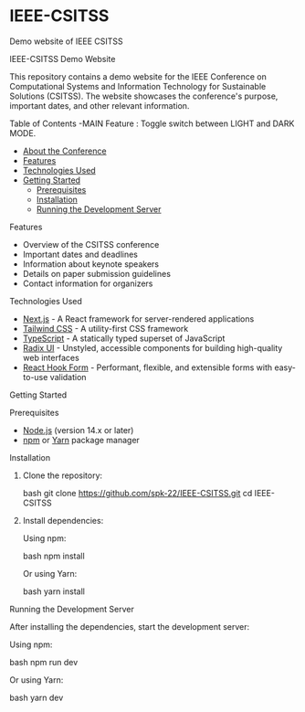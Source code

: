 # IEEE-CSITSS
Demo website of IEEE CSITSS


IEEE-CSITSS Demo Website

This repository contains a demo website for the IEEE Conference on Computational Systems and Information Technology for Sustainable Solutions (CSITSS). The website showcases the conference's purpose, important dates, and other relevant information.

Table of Contents
-MAIN Feature : Toggle switch between LIGHT and DARK MODE.
- [About the Conference](#about-the-conference)
- [Features](#features)
- [Technologies Used](#technologies-used)
- [Getting Started](#getting-started)
  - [Prerequisites](#prerequisites)
  - [Installation](#installation)
  - [Running the Development Server](#running-the-development-server)



Features

- Overview of the CSITSS conference
- Important dates and deadlines
- Information about keynote speakers
- Details on paper submission guidelines
- Contact information for organizers

Technologies Used

- [Next.js](https://nextjs.org/) - A React framework for server-rendered applications
- [Tailwind CSS](https://tailwindcss.com/) - A utility-first CSS framework
- [TypeScript](https://www.typescriptlang.org/) - A statically typed superset of JavaScript
- [Radix UI](https://www.radix-ui.com/) - Unstyled, accessible components for building high-quality web interfaces
- [React Hook Form](https://react-hook-form.com/) - Performant, flexible, and extensible forms with easy-to-use validation

Getting Started

Prerequisites

- [Node.js](https://nodejs.org/) (version 14.x or later)
- [npm](https://www.npmjs.com/) or [Yarn](https://yarnpkg.com/) package manager

Installation

1. Clone the repository:

   bash
   git clone https://github.com/spk-22/IEEE-CSITSS.git
   cd IEEE-CSITSS
   

2. Install dependencies:

   Using npm:

   bash
   npm install
   

   Or using Yarn:

   bash
   yarn install
   

Running the Development Server

After installing the dependencies, start the development server:

Using npm:

bash
npm run dev


Or using Yarn:

bash
yarn dev
